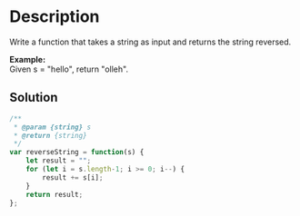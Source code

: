 # Description

Write a function that takes a string as input and returns the string reversed.

**Example:**<br>
Given s = "hello", return "olleh".

## Solution
```javascript
/**
 * @param {string} s
 * @return {string}
 */
var reverseString = function(s) {
    let result = "";
    for (let i = s.length-1; i >= 0; i--) {
        result += s[i];
    }
    return result;
};
```
